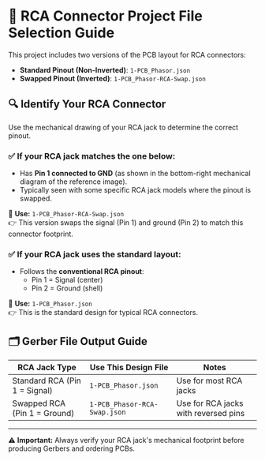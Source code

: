 # 📄 RCA Connector Project File Selection Guide

This project includes two versions of the PCB layout for RCA connectors:

- **Standard Pinout (Non-Inverted)**: `1-PCB_Phasor.json`
- **Swapped Pinout (Inverted)**: `1-PCB_Phasor-RCA-Swap.json`

## 🔍 Identify Your RCA Connector

Use the mechanical drawing of your RCA jack to determine the correct pinout.

### ✅ If your RCA jack matches the one below:

- Has **Pin 1 connected to GND** (as shown in the bottom-right mechanical diagram of the reference image).
- Typically seen with some specific RCA jack models where the pinout is swapped.

📌 **Use:** `1-PCB_Phasor-RCA-Swap.json`  
👉 This version swaps the signal (Pin 1) and ground (Pin 2) to match this connector footprint.

### ✅ If your RCA jack uses the standard layout:

- Follows the **conventional RCA pinout**:
  - Pin 1 = Signal (center)
  - Pin 2 = Ground (shell)

📌 **Use:** `1-PCB_Phasor.json`  
👉 This is the standard design for typical RCA connectors.

## 🗂️ Gerber File Output Guide

| RCA Jack Type                        | Use This Design File            | Notes                                 |
|-------------------------------------|----------------------------------|---------------------------------------|
| Standard RCA (Pin 1 = Signal)       | `1-PCB_Phasor.json`              | Use for most RCA jacks                |
| Swapped RCA (Pin 1 = Ground)        | `1-PCB_Phasor-RCA-Swap.json`     | Use for RCA jacks with reversed pins |

---

⚠️ **Important:** Always verify your RCA jack's mechanical footprint before producing Gerbers and ordering PCBs.